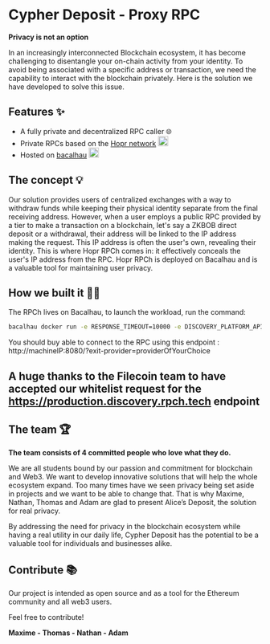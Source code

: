 

# **Cypher Deposit - Proxy RPC**

**Privacy is not an option**

In an increasingly interconnected Blockchain ecosystem, it has become challenging to disentangle your on-chain activity from your identity. To avoid being associated with a specific address or transaction, we need the capability to interact with the blockchain privately. Here is the solution we have developed to solve this issue.

####

## **Features** ✨

- A fully private and decentralized RPC caller 🌐
- Private RPCs based on the [Hopr network](https://hoprnet.org/)   <img src="https://s2.coinmarketcap.com/static/img/coins/200x200/6520.png"  height="20">
- Hosted on [bacalhau](https://www.bacalhau.org/) <img src="https://pbs.twimg.com/media/FTNDJSrXwAE8jCz.jpg" width="20" height="20">

## **The concept** 💡
Our solution provides users of centralized exchanges with a way to withdraw funds while keeping their physical identity separate from the final receiving address. However, when a user employs a public RPC provided by a tier to make a transaction on a blockchain, let's say a ZKBOB direct deposit or a withdrawal, their address will be linked to the IP address making the request. This IP address is often the user's own, revealing their identity. This is where Hopr RPCh comes in: it effectively conceals the user's IP address from the RPC. Hopr RPCh is deployed on Bacalhau and is a valuable tool for maintaining user privacy.


## **How we built it** 👨‍💻
The RPCh lives on Bacalhau, to launch the workload, run the command:
```bash
bacalhau docker run -e RESPONSE_TIMEOUT=10000 -e DISCOVERY_PLATFORM_API_ENDPOINT=https://production.discovery.rpch.tech -e PORT=8080 -e DATA_DIR=app -e CLIENT=arrow-worried-little-of-private  europe-west6-docker.pkg.dev/rpch-375921/rpch/rpc-server:latest
```
You should buy able to connect to the RPC using this endpoint : http://machineIP:8080/?exit-provider=providerOfYourChoice 

## A huge thanks to the Filecoin team to have accepted our whitelist request for the https://production.discovery.rpch.tech endpoint 

## **The team** 🏆

**The team consists of 4 committed people who love what they do.**

We are all students bound by our passion and commitment for blockchain and Web3. We want to develop innovative solutions that will help the whole ecosystem expand. Too many times have we seen privacy being set aside in projects and we want to be able to change that. That is why Maxime, Nathan, Thomas and Adam are glad to present Alice’s Deposit, the solution for real privacy.

By addressing the need for privacy in the blockchain ecosystem while having a real utility in our daily life, Cypher Deposit has the potential to be a valuable tool for individuals and businesses alike.


## **Contribute** 📚

Our project is intended as open source and as a tool for the Ethereum community and all web3 users.

Feel free to contribute!

**Maxime - Thomas - Nathan - Adam**
